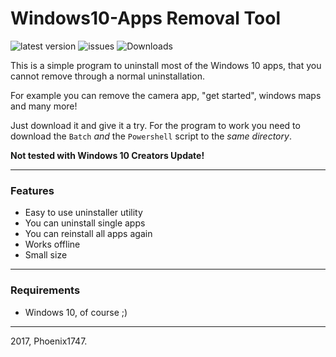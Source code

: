 # Windows10-Apps Removal Tool
![latest version](https://img.shields.io/github/release/aperture-diversion/windows10-apps.svg) ![issues](https://img.shields.io/github/issues/aperture-diversion/windows10-apps.svg) ![Downloads](https://img.shields.io/github/downloads/aperture-diversion/windows10-apps/latest/total.svg)

This is a simple program to uninstall most of the Windows 10 apps, that you cannot remove through a normal uninstallation.

For example you can remove the camera app, "get started", windows maps and many more!



Just download it and give it a try. For the program to work you need to download the ```Batch``` *and* the ```Powershell``` script to the *same directory*.

**Not tested with Windows 10 Creators Update!**

---

### Features

* Easy to use uninstaller utility
* You can uninstall single apps
* You can reinstall all apps again
* Works offline
* Small size

---

### Requirements

* Windows 10, of course ;)

---

2017, Phoenix1747.
